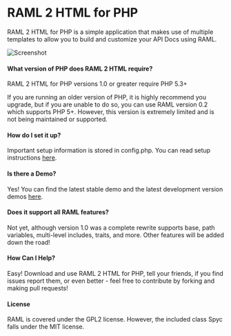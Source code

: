 # RAML 2 HTML for PHP

RAML 2 HTML for PHP is a simple application that makes use of multiple templates to allow you to build and customize your API Docs using RAML.

![Screenshot](http://www.mikestowe.com/wp-content/uploads/2014/05/raml2html.png)

#### What version of PHP does RAML 2 HTML require?
RAML 2 HTML for PHP versions 1.0 or greater require PHP 5.3+

If you are running an older version of PHP, it is highly recommend you upgrade, but if you are unable to do so, you can use RAML version 0.2 which supports PHP 5+.  However, this version is extremely limited and is not being maintained or supported.

#### How do I set it up?
Important setup information is stored in config.php.  You can read setup instructions [here](http://www.mikestowe.com/2014/05/raml-2-html.php).

#### Is there a Demo?
Yes!  You can find the latest stable demo and the latest development version demos [here](http://www.mikestowe.com/2014/05/raml-2-html.php).

#### Does it support all RAML features?
Not yet, although version 1.0 was a complete rewrite supports base, path variables, multi-level includes, traits, and more.  Other features will be added down the road!

#### How Can I Help?
Easy!  Download and use RAML 2 HTML for PHP, tell your friends, if you find issues report them, or even better - feel free to contribute by forking and making pull requests!

#### License
RAML is covered under the GPL2 license.  However, the included class Spyc falls under the MIT license.